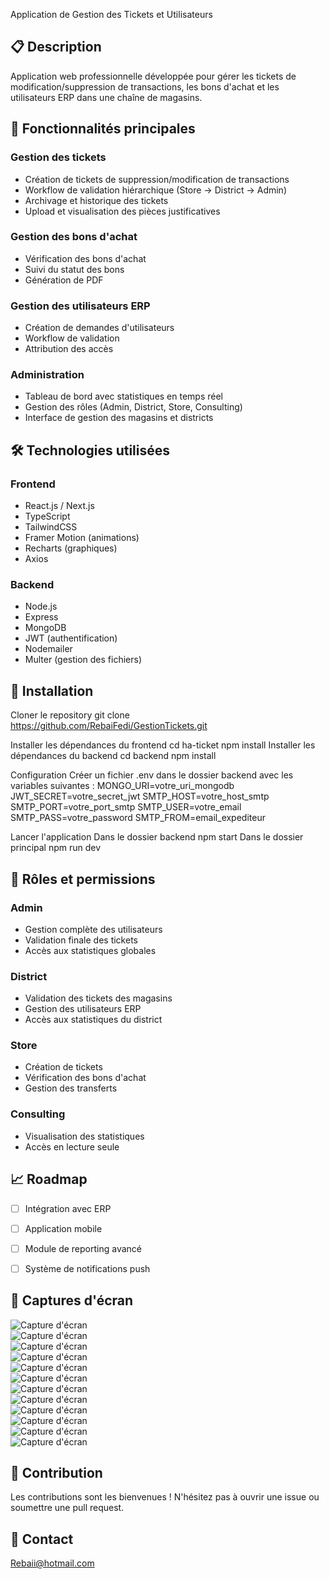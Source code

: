 Application de Gestion des Tickets et Utilisateurs

## 📋 Description
Application web professionnelle développée pour gérer les tickets de modification/suppression de transactions, les bons d'achat et les utilisateurs ERP dans une chaîne de magasins.

## 🚀 Fonctionnalités principales

### Gestion des tickets
- Création de tickets de suppression/modification de transactions
- Workflow de validation hiérarchique (Store → District → Admin)
- Archivage et historique des tickets
- Upload et visualisation des pièces justificatives

### Gestion des bons d'achat
- Vérification des bons d'achat
- Suivi du statut des bons
- Génération de PDF

### Gestion des utilisateurs ERP
- Création de demandes d'utilisateurs
- Workflow de validation
- Attribution des accès

### Administration
- Tableau de bord avec statistiques en temps réel
- Gestion des rôles (Admin, District, Store, Consulting)
- Interface de gestion des magasins et districts

## 🛠 Technologies utilisées

### Frontend
- React.js / Next.js
- TypeScript
- TailwindCSS
- Framer Motion (animations)
- Recharts (graphiques)
- Axios

### Backend
- Node.js
- Express
- MongoDB
- JWT (authentification)
- Nodemailer
- Multer (gestion des fichiers)

## 🔧 Installation
Cloner le repository
git clone https://github.com/RebaiFedi/GestionTickets.git

Installer les dépendances du frontend
cd ha-ticket
npm install
Installer les dépendances du backend
cd backend
npm install

Configuration
Créer un fichier .env dans le dossier backend avec les variables suivantes :
MONGO_URI=votre_uri_mongodb
JWT_SECRET=votre_secret_jwt
SMTP_HOST=votre_host_smtp
SMTP_PORT=votre_port_smtp
SMTP_USER=votre_email
SMTP_PASS=votre_password
SMTP_FROM=email_expediteur

Lancer l'application
Dans le dossier backend
npm start
Dans le dossier principal
npm run dev


## 🔐 Rôles et permissions

### Admin
- Gestion complète des utilisateurs
- Validation finale des tickets
- Accès aux statistiques globales

### District
- Validation des tickets des magasins
- Gestion des utilisateurs ERP
- Accès aux statistiques du district

### Store
- Création de tickets
- Vérification des bons d'achat
- Gestion des transferts

### Consulting
- Visualisation des statistiques
- Accès en lecture seule

## 📈 Roadmap
- [ ] Intégration avec ERP
- [ ] Application mobile
- [ ] Module de reporting avancé
- [ ] Système de notifications push


## 📱 Captures d'écran
![Capture d'écran](AppTicket/1.png)  
![Capture d'écran](AppTicket/2.png)  
![Capture d'écran](AppTicket/3.png)  
![Capture d'écran](AppTicket/4.png)  
![Capture d'écran](AppTicket/5.png)  
![Capture d'écran](AppTicket/6.png)  
![Capture d'écran](AppTicket/7.png)  
![Capture d'écran](AppTicket/8.png)  
![Capture d'écran](AppTicket/9.png)  
![Capture d'écran](AppTicket/10.png)  
![Capture d'écran](AppTicket/11.png)  
![Capture d'écran](AppTicket/12.png)  


## 👥 Contribution
Les contributions sont les bienvenues ! N'hésitez pas à ouvrir une issue ou soumettre une pull request.

## 📧 Contact
Rebaii@hotmail.com
